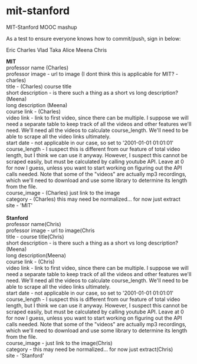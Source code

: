mit-stanford
============

MIT-Stanford MOOC mashup

As a test to ensure everyone knows how to commit/push, sign in below:

Eric
Charles
Vlad
Taka
Alice
Meena
Chris

****MIT****<br>
professor name (Charles)<br>
professor image - url to image (I dont think this is applicable for MIT? - charles) <br>
title - (Charles) course title<br>
short description - is there such a thing as a short vs long description? (Meena)<br>
long description (Meena)<br>
course link - (Charles) <br>
video link - link to first video, since there can be multiple. I suppose we will need a separate table to keep track of all the videos and other features we'll need. We'll need all the videos to calculate course_length. We'll need to be able to scrape all the video links ultimately.<br>
start date - not applicable in our case, so set to '2001-01-01 01:01:01'<br>
course_length - I suspect this is different from our feature of total video length, but I think we can use it anyway. However, I suspect this cannot be scraped easily, but must be calculated by calling youtube API. Leave at 0 for now I guess, unless you want to start working on figuring out the API calls needed. Note that some of the "videos" are actually mp3 recordings, which we'll need to download and use some library to determine its length from the file.<br>
course_image - (Charles) just link to the image<br>
category - (Charles) this may need be normalized... for now just extract<br>
site - 'MIT'<br>
<br>
****Stanford****<br>
professor name(Chris)<br>
professor image - url to image(Chris<br>
title - course title(Chris)<br>
short description - is there such a thing as a short vs long description? (Meena) <br>
long description(Meena)<br>
course link - (Chris)<br>
video link - link to first video, since there can be multiple. I suppose we will need a separate table to keep track of all the videos and other features we'll need. We'll need all the videos to calculate course_length. We'll need to be able to scrape all the video links ultimately.<br>
start date - not applicable in our case, so set to '2001-01-01 01:01:01'<br>
course_length - I suspect this is different from our feature of total video length, but I think we can use it anyway. However, I suspect this cannot be scraped easily, but must be calculated by calling youtube API. Leave at 0 for now I guess, unless you want to start working on figuring out the API calls needed. Note that some of the "videos" are actually mp3 recordings, which we'll need to download and use some library to determine its length from the file.<br>
course_image - just link to the image(Chris)<br>
category - this may need be normalized... for now just extract(Chris)<br>
site - 'Stanford'<br>


